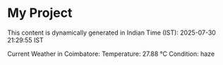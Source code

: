 # My Project

This content is dynamically generated in Indian Time (IST): 2025-07-30 21:29:55 IST


Current Weather in Coimbatore:
Temperature: 27.88 °C
Condition: haze
